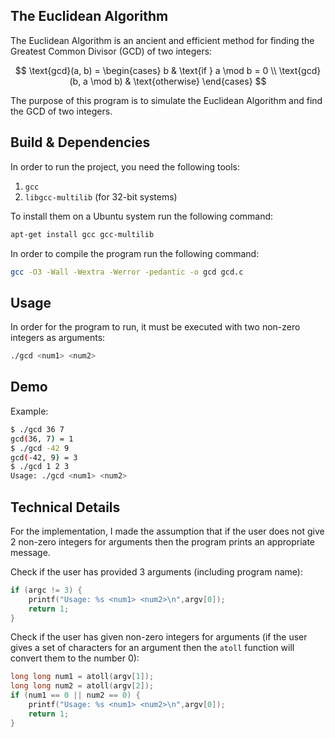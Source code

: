 ## The Euclidean Algorithm

The Euclidean Algorithm is an ancient and efficient method for finding the Greatest Common Divisor (GCD) of two integers:

$$
\text{gcd}(a, b) =
\begin{cases}
b & \text{if } a \mod b = 0 \\
\text{gcd}(b, a \mod b) & \text{otherwise}
\end{cases}
$$

The purpose of this program is to simulate the Euclidean Algorithm and find the GCD of two integers.

## Build & Dependencies

In order to run the project, you need the following tools:
1) `gcc`
2) `libgcc-multilib` (for 32-bit systems)

To install them on a Ubuntu system run the following command:

```sh 
apt-get install gcc gcc-multilib 
```

In order to compile the program run the following command:

```sh 
gcc -O3 -Wall -Wextra -Werror -pedantic -o gcd gcd.c
```

## Usage

In order for the program to run, it must be executed with two non-zero integers as arguments:

```sh
./gcd <num1> <num2>
```

## Demo

Example:

```sh
$ ./gcd 36 7
gcd(36, 7) = 1
$ ./gcd -42 9
gcd(-42, 9) = 3
$ ./gcd 1 2 3
Usage: ./gcd <num1> <num2>
```

## Technical Details

For the implementation, I made the assumption that if the user does not give 2 non-zero integers for arguments then the program prints an appropriate message. 

Check if the user has provided 3 arguments (including program name):

```c
if (argc != 3) {
    printf("Usage: %s <num1> <num2>\n",argv[0]);
    return 1;
}
```

Check if the user has given non-zero integers for arguments (if the user gives a set of characters for an argument then the `atoll` function will convert them to the number 0):

```c
long long num1 = atoll(argv[1]);
long long num2 = atoll(argv[2]);
if (num1 == 0 || num2 == 0) {
    printf("Usage: %s <num1> <num2>\n",argv[0]);
    return 1;
}
```
